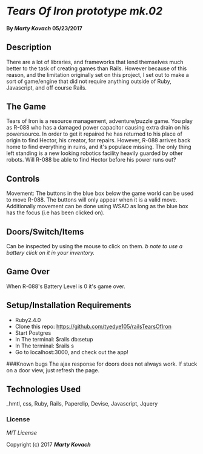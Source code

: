 # _Tears Of Iron prototype mk.02_

#### By *Marty Kovach* 05/23/2017


## Description
 There are a lot of libraries, and frameworks that lend themselves much better to the task of creating games than Rails. However because of this reason, and the limitation originally set on this project, I set out to make a sort of game/engine that did not require anything outside of Ruby, Javascript, and off course Rails.
## The Game
 Tears of Iron is a resource management, adventure/puzzle game.  You play as R-088 who has a damaged power capacitor causing extra drain on his powersource.  In order to get it repaired he has returned to his place of origin to find Hector, his creator, for repairs.  However, R-088 arrives back home to find everything in ruins, and it's populace missing. The only thing left standing is a new looking robotics facility heavily guarded by other robots. Will R-088 be able to find Hector before his power runs out?
## Controls
  Movement: The buttons in the blue box below the game world can be used to move R-088. The buttons will only appear when it is a valid move. Additionally movement can be done using WSAD as long as the blue box has the focus (i.e has been clicked on).

## Doors/Switch/Items
 Can be inspected by using the mouse to click on them. _b note to use a battery click on it in your inventory._

## Game Over
 When R-088's Battery Level is 0 it's game over.





## Setup/Installation Requirements
* Ruby2.4.0
* Clone this repo: https://github.com/tyedye105/railsTearsOfIron
* Start Postgres
* In The terminal: $rails db:setup
* In The terminal: $rails s
* Go to localhost:3000, and check out the app!

###Known bugs
  The ajax response for doors does not always work. If stuck on a door view, just refresh the page.

## Technologies Used

_hmtl, css, Ruby, Rails, Paperclip, Devise, Javascript, Jquery

### License

*MIT License*

Copyright (c) 2017 **_Marty Kovach_**

